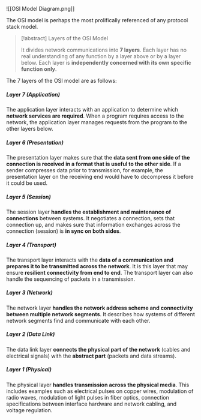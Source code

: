 
![[OSI Model Diagram.png]]

The OSI model is perhaps the most prolifically referenced of any protocol stack model. 

>[!abstract] Layers of the OSI Model
>
>It divides network communications into **7 layers**. Each layer has no real understanding of any function by a layer above or by a layer below. Each layer is **independently concerned with its own specific function only**.

The 7 layers of the OSI model are as follows:
##### Layer 7 (Application)
The application layer interacts with an application to determine which **network services are required**. When a program requires access to the network, the application layer manages requests from the program to the other layers below.

##### Layer 6 (Presentation)
The presentation layer makes sure that the **data sent from one side of the connection is received in a format that is useful to the other side**. If a sender compresses data prior to transmission, for example, the presentation layer on the receiving end would have to decompress it before it could be used.

##### Layer 5 (Session)
The session layer **handles the establishment and maintenance of connections** between systems. It negotiates a connection, sets that connection up, and makes sure that information exchanges across the connection (session) is **in sync on both sides**.

##### Layer 4 (Transport)
The transport layer interacts with the **data of a communication and prepares it to be transmitted across the network**. It is this layer that may ensure **resilient connectivity from end to end**. The transport layer can also handle the sequencing of packets in a transmission. 

##### Layer 3 (Network)
The network layer **handles the network address scheme and connectivity between multiple network segments**. It describes how systems of different network segments find and communicate with each other. 

##### Layer 2 (Data Link)
The data link layer **connects the physical part of the network** (cables and electrical signals) with the **abstract part** (packets and data streams).

##### Layer 1 (Physical)
The physical layer **handles transmission across the physical media**. This includes examples such as electrical pulses on copper wires, modulation of radio waves, modulation of light pulses in fiber optics, connection specifications between interface hardware and network cabling, and voltage regulation.
